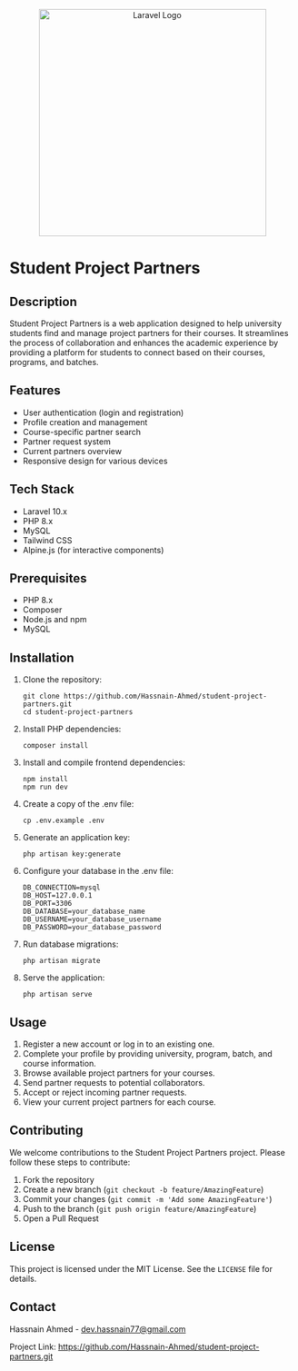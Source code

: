 <p align="center"><a href="https://laravel.com" target="_blank"><img src="https://raw.githubusercontent.com/laravel/art/master/logo-lockup/5%20SVG/2%20CMYK/1%20Full%20Color/laravel-logolockup-cmyk-red.svg" width="400" alt="Laravel Logo"></a></p>

# Student Project Partners

## Description

Student Project Partners is a web application designed to help university students find and manage project partners for their courses. It streamlines the process of collaboration and enhances the academic experience by providing a platform for students to connect based on their courses, programs, and batches.

## Features

- User authentication (login and registration)
- Profile creation and management
- Course-specific partner search
- Partner request system
- Current partners overview
- Responsive design for various devices

## Tech Stack

- Laravel 10.x
- PHP 8.x
- MySQL
- Tailwind CSS
- Alpine.js (for interactive components)

## Prerequisites

- PHP 8.x
- Composer
- Node.js and npm
- MySQL

## Installation

1. Clone the repository:
   ```
   git clone https://github.com/Hassnain-Ahmed/student-project-partners.git
   cd student-project-partners
   ```

2. Install PHP dependencies:
   ```
   composer install
   ```

3. Install and compile frontend dependencies:
   ```
   npm install
   npm run dev
   ```

4. Create a copy of the .env file:
   ```
   cp .env.example .env
   ```

5. Generate an application key:
   ```
   php artisan key:generate
   ```

6. Configure your database in the .env file:
   ```
   DB_CONNECTION=mysql
   DB_HOST=127.0.0.1
   DB_PORT=3306
   DB_DATABASE=your_database_name
   DB_USERNAME=your_database_username
   DB_PASSWORD=your_database_password
   ```

7. Run database migrations:
   ```
   php artisan migrate
   ```

8. Serve the application:
   ```
   php artisan serve
   ```

## Usage

1. Register a new account or log in to an existing one.
2. Complete your profile by providing university, program, batch, and course information.
3. Browse available project partners for your courses.
4. Send partner requests to potential collaborators.
5. Accept or reject incoming partner requests.
6. View your current project partners for each course.

## Contributing

We welcome contributions to the Student Project Partners project. Please follow these steps to contribute:

1. Fork the repository
2. Create a new branch (`git checkout -b feature/AmazingFeature`)
3. Commit your changes (`git commit -m 'Add some AmazingFeature'`)
4. Push to the branch (`git push origin feature/AmazingFeature`)
5. Open a Pull Request

## License

This project is licensed under the MIT License. See the `LICENSE` file for details.

## Contact

Hassnain Ahmed - dev.hassnain77@gmail.com

Project Link: https://github.com/Hassnain-Ahmed/student-project-partners.git
